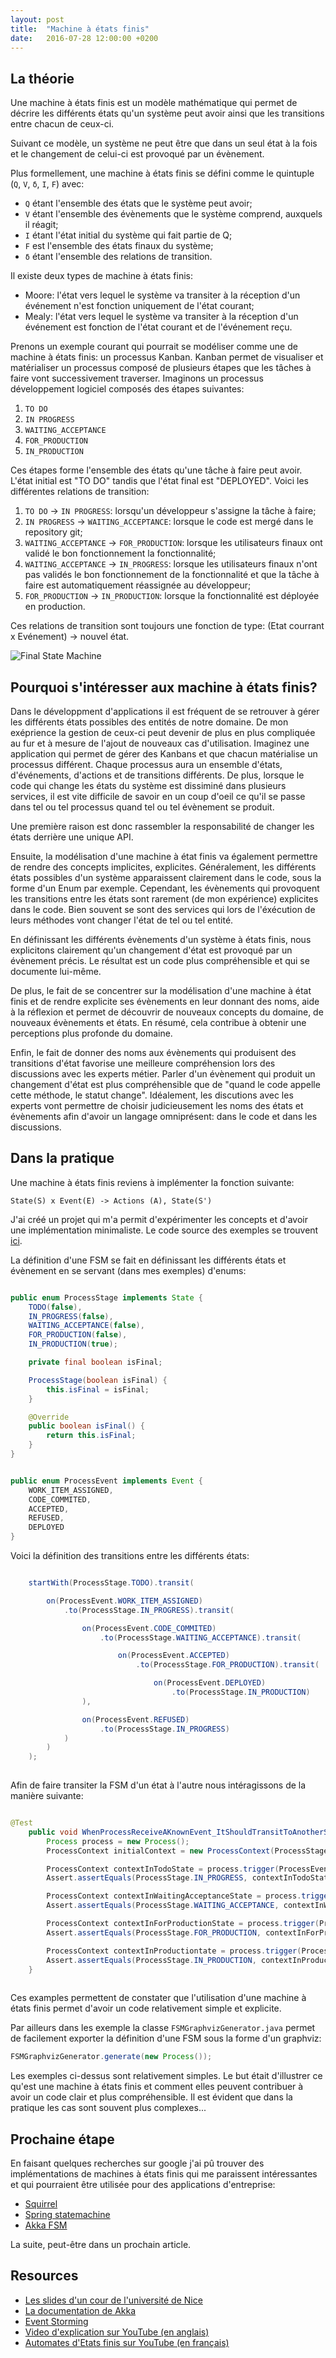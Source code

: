 ```yaml
---
layout: post
title:  "Machine à états finis"
date:   2016-07-28 12:00:00 +0200
---
```



## La théorie

Une machine à états finis est un modèle mathématique qui permet de décrire les différents états qu'un système peut avoir ainsi que les transitions entre chacun de ceux-ci. 

Suivant ce modèle, un système ne peut être que dans un seul état à la fois et le changement de celui-ci est provoqué par un évènement.

Plus formellement, une machine à états finis se défini comme le quintuple
(`Q`, `V`, `δ`, `I`, `F`) avec:

- `Q` étant l'ensemble des états que le système peut avoir;
- `V` étant l'ensemble des évènements que le système comprend, auxquels il réagit;
- `I` étant l'état initial du système qui fait partie de Q;
- `F` est l'ensemble des états finaux du système;
- `δ` étant l'ensemble des relations de transition.

Il existe deux types de machine à états finis:

- Moore: l'état vers lequel le système va transiter à la réception d'un événement n'est fonction uniquement de l'état courant;
- Mealy: l'état vers lequel le système va transiter à la réception d'un événement est fonction de l'état courant et de l'événement reçu.

Prenons un exemple courant qui pourrait se modéliser comme une de machine à états finis: un processus Kanban. Kanban permet de visualiser et matérialiser un processus composé de plusieurs étapes que les tâches à faire vont successivement traverser. Imaginons un processus développement logiciel composés des étapes suivantes:

1. `TO DO`
2. `IN PROGRESS`
3. `WAITING_ACCEPTANCE`
4. `FOR_PRODUCTION`
5. `IN_PRODUCTION`

Ces étapes forme l'ensemble des états qu'une tâche à faire peut avoir. L'état initial est "TO DO" tandis que l'état final est "DEPLOYED". Voici les différentes relations de transition:

1. `TO DO` -> `IN PROGRESS`: lorsqu'un développeur s'assigne la tâche à faire;
2. `IN PROGRESS` -> `WAITING_ACCEPTANCE`: lorsque le code est mergé dans le repository git;
3. `WAITING_ACCEPTANCE` -> `FOR_PRODUCTION`: lorsque les utilisateurs finaux ont validé le bon fonctionnement la fonctionnalité;
4. `WAITING_ACCEPTANCE` -> `IN_PROGRESS`: lorsque les utilisateurs finaux n'ont pas validés le bon fonctionnement de la fonctionnalité et que la tâche à faire est automatiquement réassignée au développeur;
5. `FOR_PRODUCTION` -> `IN_PRODUCTION`: lorsque la fonctionnalité est déployée en production.

Ces relations de transition sont toujours une fonction de type: (Etat courrant x Evénement) -> nouvel état.

![Final State Machine](/assets/posts/2016-08-18-machine-a-etats-finis/kanban_fsm.png "Processus de développement")

## Pourquoi s'intéresser aux machine à états finis?

Dans le développment d'applications il est fréquent de se retrouver à gérer les différents états possibles des entités de notre domaine. De mon exéprience la gestion de ceux-ci peut devenir de plus en plus compliquée au fur et à mesure de l'ajout de nouveaux cas d'utilisation. Imaginez une application qui permet de gérer des Kanbans et que chacun matérialise un processus différent. Chaque processus aura un ensemble d'états, d'événements, d'actions et de transitions différents. De plus, lorsque le code qui change les états du système est dissiminé dans plusieurs services, il est vite difficile de savoir en un coup d'oeil ce qu'il se passe dans tel ou tel processus quand tel ou tel évènement se produit.

Une première raison est donc rassembler la responsabilité de changer les états derrière une unique API.

Ensuite, la modélisation d'une machine à état finis va également permettre de rendre des concepts implicites, explicites. Généralement, les différents états possibles d'un système apparaissent clairement dans le code, sous la forme d'un Enum par exemple. Cependant, les évènements qui provoquent les transitions entre les états sont rarement (de mon expérience) explicites dans le code. Bien souvent se sont des services qui lors de l'éxécution de leurs méthodes vont changer l'état de tel ou tel entité.

En définissant les différents évènements d'un système à états finis, nous explicitons clairement qu'un changement d'état est provoqué par un évènement précis. Le résultat est un code plus compréhensible et qui se documente lui-même.

De plus, le fait de se concentrer sur la modélisation d'une machine à état finis et de rendre explicite ses évènements en leur donnant des noms, aide à la réflexion et permet de découvrir de nouveaux concepts du domaine, de nouveaux évènements et états. En résumé, cela contribue à obtenir une perceptions plus profonde du domaine.

Enfin, le fait de donner des noms aux évènements qui produisent des transitions d'état favorise une meilleure compréhension lors des discussions avec les experts métier. Parler d'un évènement qui produit un changement d'état est plus compréhensible que de "quand le code appelle cette méthode, le statut change". 
Idéalement, les discutions avec les experts vont permettre de choisir judicieusement les noms des états et évènements afin d'avoir un langage omniprésent: dans le code et dans les discussions.

## Dans la pratique

Une machine à états finis reviens à implémenter la fonction suivante:

`State(S) x Event(E) -> Actions (A), State(S')`

J'ai créé un projet qui m'a permit d'expérimenter les concepts et d'avoir une implémentation minimaliste. Le code source des exemples se trouvent [ici](https://github.com/erichonorez/finite-state-machine/tree/master/fsm).

La définition d'une FSM se fait en définissant les différents états et évènement en se servant (dans mes exemples) d'enums:

```java

public enum ProcessStage implements State {
    TODO(false),
    IN_PROGRESS(false),
    WAITING_ACCEPTANCE(false),
    FOR_PRODUCTION(false),
    IN_PRODUCTION(true);

    private final boolean isFinal;

    ProcessStage(boolean isFinal) {
        this.isFinal = isFinal;
    }

    @Override
    public boolean isFinal() {
        return this.isFinal;
    }
}

```

```java

public enum ProcessEvent implements Event {
    WORK_ITEM_ASSIGNED,
    CODE_COMMITED,
    ACCEPTED,
    REFUSED,
    DEPLOYED
}

```

Voici la définition des transitions entre les différents états:

```java

	startWith(ProcessStage.TODO).transit(

        on(ProcessEvent.WORK_ITEM_ASSIGNED)
            .to(ProcessStage.IN_PROGRESS).transit(

                on(ProcessEvent.CODE_COMMITED)
                    .to(ProcessStage.WAITING_ACCEPTANCE).transit(

                        on(ProcessEvent.ACCEPTED)
                            .to(ProcessStage.FOR_PRODUCTION).transit(

                                on(ProcessEvent.DEPLOYED)
                                    .to(ProcessStage.IN_PRODUCTION)
                ),

                on(ProcessEvent.REFUSED)
                    .to(ProcessStage.IN_PROGRESS)
            )
        )
    );
            
```

Afin de faire transiter la FSM d'un état à l'autre nous intéragissons de la manière suivante:

```java

@Test
    public void WhenProcessReceiveAKnownEvent_ItShouldTransitToAnotherState() {
        Process process = new Process();
        ProcessContext initialContext = new ProcessContext(ProcessStage.TODO);

        ProcessContext contextInTodoState = process.trigger(ProcessEvent.WORK_ITEM_ASSIGNED, initialContext);
        Assert.assertEquals(ProcessStage.IN_PROGRESS, contextInTodoState.currentState());

        ProcessContext contextInWaitingAcceptanceState = process.trigger(ProcessEvent.CODE_COMMITED, contextInTodoState);
        Assert.assertEquals(ProcessStage.WAITING_ACCEPTANCE, contextInWaitingAcceptanceState.currentState());

        ProcessContext contextInForProductionState = process.trigger(ProcessEvent.ACCEPTED, contextInWaitingAcceptanceState);
        Assert.assertEquals(ProcessStage.FOR_PRODUCTION, contextInForProductionState.currentState());

        ProcessContext contextInProductiontate = process.trigger(ProcessEvent.DEPLOYED, contextInForProductionState);
        Assert.assertEquals(ProcessStage.IN_PRODUCTION, contextInProductiontate.currentState());
    }
    
```

Ces examples permettent de constater que l'utilisation d'une machine à états finis permet d'avoir un code relativement simple et explicite.

Par ailleurs dans les exemple la classe `FSMGraphvizGenerator.java` permet de facilement exporter la définition d'une FSM sous la forme d'un graphviz:

```java
FSMGraphvizGenerator.generate(new Process());
```

Les exemples ci-dessus sont relativement simples. Le but était d'illustrer ce qu'est une machine à états finis et comment elles peuvent contribuer à avoir un code clair et plus compréhensible. Il est évident que dans la pratique les cas sont souvent plus complexes...


## Prochaine étape

En faisant quelques recherches sur google j'ai pû trouver des implémentations de machines à états finis qui me paraissent intéressantes et qui pourraient être utilisée pour des applications d'entreprise:

* [Squirrel](https://github.com/hekailiang/squirrel)
* [Spring statemachine](https://projects.spring.io/spring-statemachine/)
* [Akka FSM](http://doc.akka.io/docs/akka/current/scala/fsm.html)

La suite, peut-être dans un prochain article. 

## Resources

* [Les slides d'un cour de l'université de Nice](http://www.i3s.unice.fr/~fedou/wwwUnice/CoursOFI_files/OFI8.pdf)
* [La documentation de Akka](http://doc.akka.io/docs/akka/current/scala/fsm.html)
* [Event Storming](http://ziobrando.blogspot.be/2013/11/introducing-event-storming.html)
* [Video d'explication sur YouTube (en anglais)](https://www.youtube.com/watch?v=hJIST1cEf6A)
* [Automates d'Etats finis sur YouTube (en français)](https://www.youtube.com/watch?v=tzyCzbWjNY0)